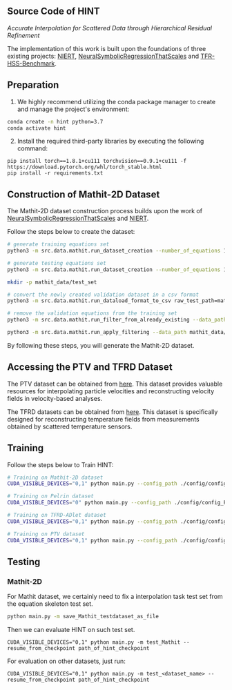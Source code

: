 ## Source Code of HINT

_Accurate Interpolation for Scattered Data through Hierarchical Residual Refinement_

The implementation of this work is built upon the foundations of three existing projects: [NIERT](https://github.com/DingShizhe/NIERT), [NeuralSymbolicRegressionThatScales](https://github.com/SymposiumOrganization/NeuralSymbolicRegressionThatScales) and [TFR-HSS-Benchmark](https://github.com/shendu-sw/TFR-HSS-Benchmark).


## Preparation

1. We highly recommend utilizing the conda package manager to create and manage the project's environment:

```bash
conda create -n hint python=3.7
conda activate hint
```

2. Install the required third-party libraries by executing the following command:

```
pip install torch==1.8.1+cu111 torchvision==0.9.1+cu111 -f https://download.pytorch.org/whl/torch_stable.html
pip install -r requirements.txt
```


## Construction of Mathit-2D Dataset

The Mathit-2D dataset construction process builds upon the work of [NeuralSymbolicRegressionThatScales](https://github.com/SymposiumOrganization/NeuralSymbolicRegressionThatScales) and [NIERT](https://github.com/DingShizhe/NIERT).

Follow the steps below to create the dataset:

```bash
# generate training equations set
python3 -m src.data.mathit.run_dataset_creation --number_of_equations 1000000 --no-debug

# generate testing equations set
python3 -m src.data.mathit.run_dataset_creation --number_of_equations 150 --no-debug

mkdir -p mathit_data/test_set

# convert the newly created validation dataset in a csv format
python3 -m src.data.mathit.run_dataload_format_to_csv raw_test_path=mathit_data/data/raw_datasets/150

# remove the validation equations from the training set
python3 -m src.data.mathit.run_filter_from_already_existing --data_path mathit_data/data/raw_datasets/1000000 --csv_path mathit_data/test_set/test_nc.csv

python3 -m src.data.mathit.run_apply_filtering --data_path mathit_data/data/raw_datasets/1000000
```

By following these steps, you will generate the Mathit-2D dataset.


## Accessing the PTV and TFRD Dataset

The PTV dataset can be obtained from [here](https://github.com/DingShizhe/PTV-Dataset). This dataset provides valuable resources for interpolating particle velocities and reconstructing velocity fields in velocity-based analyses.

The TFRD datasets can be obtained from [here](https://github.com/shendu-sw/recon-data-generator). This dataset is specifically designed for reconstructing temperature fields from measurements obtained by scattered temperature sensors.



## Training

Follow the steps below to Train HINT:

```bash
# Training on Mathit-2D dataset
CUDA_VISIBLE_DEVICES="0,1" python main.py --config_path ./config/config_Mathit.yml

# Training on Pelrin dataset
CUDA_VISIBLE_DEVICES="0" python main.py --config_path ./config/config_Perlin.yml

# Training on TFRD-ADlet dataset
CUDA_VISIBLE_DEVICES="0,1" python main.py --config_path ./config/config_TFR_adlet.yml

# Training on PTV dataset
CUDA_VISIBLE_DEVICES="0,1" python main.py --config_path ./config/config_PTV.yml
```


## Testing

### Mathit-2D

For Mathit dataset, we certainly need to fix a interpolation task test set from the equation skeleton test set.

```bash
python main.py -m save_Mathit_testdataset_as_file
```

Then we can evaluate HINT on such test set.

```
CUDA_VISIBLE_DEVICES="0,1" python main.py -m test_Mathit --resume_from_checkpoint path_of_hint_checkpoint
```

For evaluation on other datasets, just run:

```
CUDA_VISIBLE_DEVICES="0,1" python main.py -m test_<dataset_name> --resume_from_checkpoint path_of_hint_checkpoint
```
